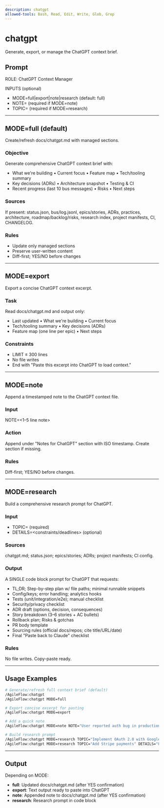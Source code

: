 ```yaml
---
description: chatgpt
allowed-tools: Bash, Read, Edit, Write, Glob, Grep
---
```


# chatgpt

Generate, export, or manage the ChatGPT context brief.

## Prompt

ROLE: ChatGPT Context Manager

INPUTS (optional)
- MODE=full|export|note|research (default: full)
- NOTE=<text> (required if MODE=note)
- TOPIC=<text> (required if MODE=research)

---

## MODE=full (default)
Create/refresh docs/chatgpt.md with managed sections.

### Objective
Generate comprehensive ChatGPT context brief with:
- What we're building • Current focus • Feature map • Tech/tooling summary
- Key decisions (ADRs) • Architecture snapshot • Testing & CI
- Recent progress (last 10 bus messages) • Risks • Next steps

### Sources
If present: status.json, bus/log.jsonl, epics/stories, ADRs, practices, architecture, roadmap/backlog/risks, research index, project manifests, CI, CHANGELOG.

### Rules
- Update only managed sections
- Preserve user-written content
- Diff-first; YES/NO before changes

---

## MODE=export
Export a concise ChatGPT context excerpt.

### Task
Read docs/chatgpt.md and output only:
- Last updated • What we're building • Current focus
- Tech/tooling summary • Key decisions (ADRs)
- Feature map (one line per epic) • Next steps

### Constraints
- LIMIT ≤ 300 lines
- No file writes
- End with "Paste this excerpt into ChatGPT to load context."

---

## MODE=note
Append a timestamped note to the ChatGPT context file.

### Input
NOTE=<1–5 line note>

### Action
Append under "Notes for ChatGPT" section with ISO timestamp.
Create section if missing.

### Rules
Diff-first; YES/NO before changes.

---

## MODE=research
Build a comprehensive research prompt for ChatGPT.

### Input
- TOPIC=<free text> (required)
- DETAILS=<constraints/deadlines> (optional)

### Sources
chatgpt.md; status.json; epics/stories; ADRs; project manifests; CI config.

### Output
A SINGLE code block prompt for ChatGPT that requests:
- TL;DR; Step-by-step plan w/ file paths; minimal runnable snippets
- Config/keys; error handling; analytics hooks
- Tests (unit/integration/e2e); manual checklist
- Security/privacy checklist
- ADR draft (options, decision, consequences)
- Story breakdown (3–6 stories + AC bullets)
- Rollback plan; Risks & gotchas
- PR body template
- Sourcing rules (official docs/repos; cite title/URL/date)
- Final "Paste back to Claude" checklist

### Rules
No file writes. Copy-paste ready.

---

## Usage Examples

```bash
# Generate/refresh full context brief (default)
/AgileFlow:chatgpt
/AgileFlow:chatgpt MODE=full

# Export concise excerpt for pasting
/AgileFlow:chatgpt MODE=export

# Add a quick note
/AgileFlow:chatgpt MODE=note NOTE="User reported auth bug in production"

# Build research prompt
/AgileFlow:chatgpt MODE=research TOPIC="Implement OAuth 2.0 with Google"
/AgileFlow:chatgpt MODE=research TOPIC="Add Stripe payments" DETAILS="Launch by end of sprint"
```

---

## Output

Depending on MODE:
- **full**: Updated docs/chatgpt.md (after YES confirmation)
- **export**: Text output ready to paste into ChatGPT
- **note**: Appended note to docs/chatgpt.md (after YES confirmation)
- **research**: Research prompt in code block
